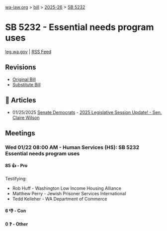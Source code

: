 [wa-law.org](/) > [bill](/bill/) > [2025-26](/bill/2025-26/) > [SB 5232](/bill/2025-26/sb/5232/)

# SB 5232 - Essential needs program uses
[leg.wa.gov](https://app.leg.wa.gov/billsummary?BillNumber=5232&Year=2025&Initiative=false) | [RSS Feed](./rss.xml)

## Revisions
* [Original Bill](1/)
* [Substitute Bill](S/)

## 📰 Articles
* 01/25/2025 [Senate Democrats](/org/senate_democrats/) - [2025 Legislative Session Update! - Sen. Claire Wilson](https://senatedemocrats.wa.gov/wilson/2025/01/24/2025-legislative-session-update/#:~:text=SB%205232)

## Meetings
### Wed 01/22 08:00 AM - Human Services (HS): SB 5232 Essential needs program uses
#### 85 👍 - Pro
Testifying:
* Rob Huff - Washington Low Income Housing Alliance
* Matthew Perry - Jewish Prisoner Services International
* Tedd Kelleher - WA Department of Commerce

#### 6 👎 - Con

#### 0 ❓ - Other
